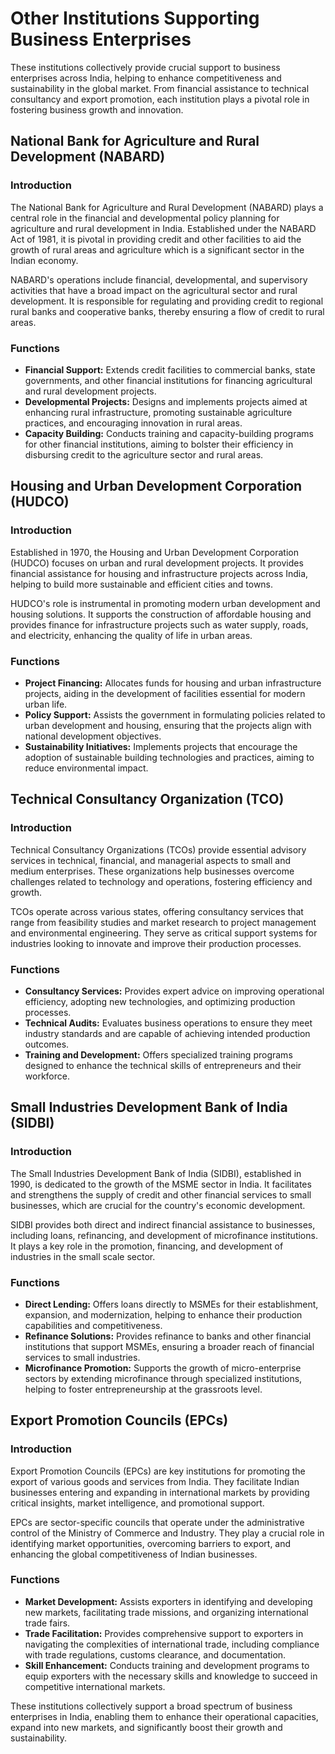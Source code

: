# Other Institutions Supporting Business Enterprises

These institutions collectively provide crucial support to business enterprises across India, helping to enhance competitiveness and sustainability in the global market. From financial assistance to technical consultancy and export promotion, each institution plays a pivotal role in fostering business growth and innovation.

## National Bank for Agriculture and Rural Development (NABARD)

### Introduction
The National Bank for Agriculture and Rural Development (NABARD) plays a central role in the financial and developmental policy planning for agriculture and rural development in India. Established under the NABARD Act of 1981, it is pivotal in providing credit and other facilities to aid the growth of rural areas and agriculture which is a significant sector in the Indian economy.

NABARD's operations include financial, developmental, and supervisory activities that have a broad impact on the agricultural sector and rural development. It is responsible for regulating and providing credit to regional rural banks and cooperative banks, thereby ensuring a flow of credit to rural areas.

### Functions
- **Financial Support:** Extends credit facilities to commercial banks, state governments, and other financial institutions for financing agricultural and rural development projects.
- **Developmental Projects:** Designs and implements projects aimed at enhancing rural infrastructure, promoting sustainable agriculture practices, and encouraging innovation in rural areas.
- **Capacity Building:** Conducts training and capacity-building programs for other financial institutions, aiming to bolster their efficiency in disbursing credit to the agriculture sector and rural areas.

## Housing and Urban Development Corporation (HUDCO)

### Introduction
Established in 1970, the Housing and Urban Development Corporation (HUDCO) focuses on urban and rural development projects. It provides financial assistance for housing and infrastructure projects across India, helping to build more sustainable and efficient cities and towns.

HUDCO's role is instrumental in promoting modern urban development and housing solutions. It supports the construction of affordable housing and provides finance for infrastructure projects such as water supply, roads, and electricity, enhancing the quality of life in urban areas.

### Functions
- **Project Financing:** Allocates funds for housing and urban infrastructure projects, aiding in the development of facilities essential for modern urban life.
- **Policy Support:** Assists the government in formulating policies related to urban development and housing, ensuring that the projects align with national development objectives.
- **Sustainability Initiatives:** Implements projects that encourage the adoption of sustainable building technologies and practices, aiming to reduce environmental impact.

## Technical Consultancy Organization (TCO)

### Introduction
Technical Consultancy Organizations (TCOs) provide essential advisory services in technical, financial, and managerial aspects to small and medium enterprises. These organizations help businesses overcome challenges related to technology and operations, fostering efficiency and growth.

TCOs operate across various states, offering consultancy services that range from feasibility studies and market research to project management and environmental engineering. They serve as critical support systems for industries looking to innovate and improve their production processes.

### Functions
- **Consultancy Services:** Provides expert advice on improving operational efficiency, adopting new technologies, and optimizing production processes.
- **Technical Audits:** Evaluates business operations to ensure they meet industry standards and are capable of achieving intended production outcomes.
- **Training and Development:** Offers specialized training programs designed to enhance the technical skills of entrepreneurs and their workforce.

## Small Industries Development Bank of India (SIDBI)

### Introduction
The Small Industries Development Bank of India (SIDBI), established in 1990, is dedicated to the growth of the MSME sector in India. It facilitates and strengthens the supply of credit and other financial services to small businesses, which are crucial for the country's economic development.

SIDBI provides both direct and indirect financial assistance to businesses, including loans, refinancing, and development of microfinance institutions. It plays a key role in the promotion, financing, and development of industries in the small scale sector.

### Functions
- **Direct Lending:** Offers loans directly to MSMEs for their establishment, expansion, and modernization, helping to enhance their production capabilities and competitiveness.
- **Refinance Solutions:** Provides refinance to banks and other financial institutions that support MSMEs, ensuring a broader reach of financial services to small industries.
- **Microfinance Promotion:** Supports the growth of micro-enterprise sectors by extending microfinance through specialized institutions, helping to foster entrepreneurship at the grassroots level.

## Export Promotion Councils (EPCs)

### Introduction
Export Promotion Councils (EPCs) are key institutions for promoting the export of various goods and services from India. They facilitate Indian businesses entering and expanding in international markets by providing critical insights, market intelligence, and promotional support.

EPCs are sector-specific councils that operate under the administrative control of the Ministry of Commerce and Industry. They play a crucial role in identifying market opportunities, overcoming barriers to export, and enhancing the global competitiveness of Indian businesses.

### Functions
- **Market Development:** Assists exporters in identifying and developing new markets, facilitating trade missions, and organizing international trade fairs.
- **Trade Facilitation:** Provides comprehensive support to exporters in navigating the complexities of international trade, including compliance with trade regulations, customs clearance, and documentation.
- **Skill Enhancement:** Conducts training and development programs to equip exporters with the necessary skills and knowledge to succeed in competitive international markets.

These institutions collectively support a broad spectrum of business enterprises in India, enabling them to enhance their operational capacities, expand into new markets, and significantly boost their growth and sustainability.